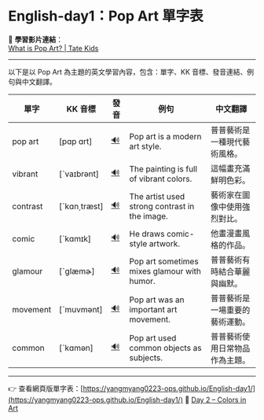 # English-day1：Pop Art 單字表

🎥 **學習影片連結**：  
[What is Pop Art? | Tate Kids](https://www.youtube.com/watch?v=DhEyoDCTSDQ)

---

以下是以 Pop Art 為主題的英文學習內容，包含：單字、KK 音標、發音連結、例句與中文翻譯。

| 單字     | KK 音標     | 發音 | 例句 | 中文翻譯 |
|----------|-------------|------|------|----------|
| pop art  | [pɑp ɑrt]   | [🔊](https://ssl.gstatic.com/dictionary/static/sounds/oxford/pop--_us_1.mp3) | Pop art is a modern art style. | 普普藝術是一種現代藝術風格。 |
| vibrant  | [ˋvaɪbrənt] | [🔊](https://ssl.gstatic.com/dictionary/static/sounds/oxford/vibrant--_us_1.mp3) | The painting is full of vibrant colors. | 這幅畫充滿鮮明色彩。 |
| contrast | [ˋkɑn͵træst] | [🔊](https://ssl.gstatic.com/dictionary/static/sounds/oxford/contrast--_us_1.mp3) | The artist used strong contrast in the image. | 藝術家在圖像中使用強烈對比。 |
| comic    | [ˋkɑmɪk]    | [🔊](https://ssl.gstatic.com/dictionary/static/sounds/oxford/comic--_us_1.mp3) | He draws comic-style artwork. | 他畫漫畫風格的作品。 |
| glamour  | [ˋglæmɚ]    | [🔊](https://ssl.gstatic.com/dictionary/static/sounds/oxford/glamour--_us_1.mp3) | Pop art sometimes mixes glamour with humor. | 普普藝術有時結合華麗與幽默。 |
| movement | [ˋmuvmənt]  | [🔊](https://ssl.gstatic.com/dictionary/static/sounds/oxford/movement--_us_1.mp3) | Pop art was an important art movement. | 普普藝術是一場重要的藝術運動。 |
| common   | [ˋkɑmən]    | [🔊](https://ssl.gstatic.com/dictionary/static/sounds/oxford/common--_us_1.mp3) | Pop art used common objects as subjects. | 普普藝術使用日常物品作為主題。 |

---

👉 查看網頁版單字表：[https://yangmyang0223-ops.github.io/English-day1/](https://yangmyang0223-ops.github.io/English-day1/)
🔸 [Day 2 – Colors in Art](https://yangmyang0223-ops.github.io/English-day1/day2.html)

